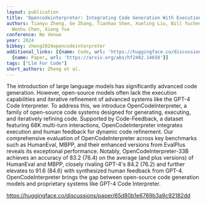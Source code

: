 ```yaml
---
layout: publication
title: 'Opencodeinterpreter: Integrating Code Generation With Execution And Refinement'
authors: Tianyu Zheng, Ge Zhang, Tianhao Shen, Xueling Liu, Bill Yuchen Lin, Jie Fu,
  Wenhu Chen, Xiang Yue
conference: No Venue
year: 2024
bibkey: zheng2024opencodeinterpreter
additional_links: [{name: Code, url: 'https://huggingface.co/discussions/paper/65d80b1e6769b3a9c92182dd'},
  {name: Paper, url: 'https://arxiv.org/abs/hf2402.14658'}]
tags: ["Llm For Code"]
short_authors: Zheng et al.
---
```

The introduction of large language models has significantly advanced code generation. However, open-source models often lack the execution capabilities and iterative refinement of advanced systems like the GPT-4 Code Interpreter. To address this, we introduce OpenCodeInterpreter, a family of open-source code systems designed for generating, executing, and iteratively refining code. Supported by Code-Feedback, a dataset featuring 68K multi-turn interactions, OpenCodeInterpreter integrates execution and human feedback for dynamic code refinement. Our comprehensive evaluation of OpenCodeInterpreter across key benchmarks such as HumanEval, MBPP, and their enhanced versions from EvalPlus reveals its exceptional performance. Notably, OpenCodeInterpreter-33B achieves an accuracy of 83.2 (76.4) on the average (and plus versions) of HumanEval and MBPP, closely rivaling GPT-4's 84.2 (76.2) and further elevates to 91.6 (84.6) with synthesized human feedback from GPT-4. OpenCodeInterpreter brings the gap between open-source code generation models and proprietary systems like GPT-4 Code Interpreter.

https://huggingface.co/discussions/paper/65d80b1e6769b3a9c92182dd
